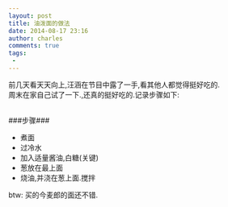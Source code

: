 ```yaml
---
layout: post
title: 油泼面的做法
date: 2014-08-17 23:16
author: charles
comments: true
tags:
 - 
---
```


前几天看天天向上,汪涵在节目中露了一手,看其他人都觉得挺好吃的.  
周末在家自己试了一下.,还真的挺好吃的.记录步骤如下:  
<br/>

###步骤###

- 煮面
- 过冷水
- 加入适量酱油,白糖(关键)
- 葱放在最上面
- 烧油,并浇在葱上面.搅拌

btw: 买的今麦郎的面还不错.